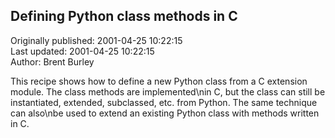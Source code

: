 ## Defining Python class methods in C  
Originally published: 2001-04-25 10:22:15  
Last updated: 2001-04-25 10:22:15  
Author: Brent Burley  
  
This recipe shows how to define a new Python class from a C extension module.  The class methods are implemented\nin C, but the class can still be instantiated, extended, subclassed, etc. from Python.  The same technique can also\nbe used to extend an existing Python class with methods written in C.